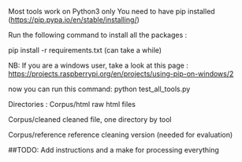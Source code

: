 Most tools work on Python3 only
You need to have pip installed (https://pip.pypa.io/en/stable/installing/)

Run the following command to install all the packages :

pip install -r requirements.txt
(can take a while)

NB: If you are a windows user, take a look at this page : https://projects.raspberrypi.org/en/projects/using-pip-on-windows/2

now you can run this command:
python test_all_tools.py


Directories :
  Corpus/html 	 	raw html files

  Corpus/cleaned	cleaned file, one directory by tool

  Corpus/reference	reference cleaning version (needed for evaluation)


##TODO: Add instructions and a make for processing everything

